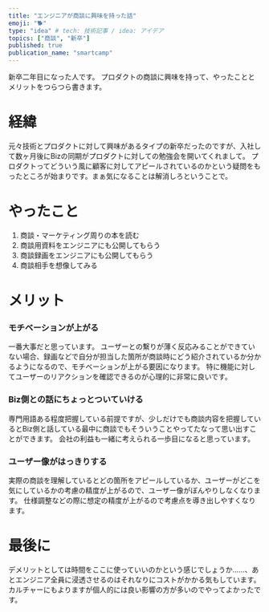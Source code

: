 ```yaml
---
title: "エンジニアが商談に興味を持った話"
emoji: "🐕"
type: "idea" # tech: 技術記事 / idea: アイデア
topics: ["商談", "新卒"]
published: true
publication_name: "smartcamp"
---
```

新卒二年目になった人です。
プロダクトの商談に興味を持って、やったこととメリットをつらつら書きます。

# 経緯
元々技術とプロダクトに対して興味があるタイプの新卒だったのですが、入社して数ヶ月後にBizの同期がプロダクトに対しての勉強会を開いてくれまして。
プロダクトってどういう風に顧客に対してアピールされているのかという疑問をもったところが始まりです。まぁ気になることは解消しろということで。

# やったこと
1. 商談・マーケティング周りの本を読む
2. 商談用資料をエンジニアにも公開してもらう
3. 商談録画をエンジニアにも公開してもらう
4. 商談相手を想像してみる

# メリット
### モチベーションが上がる
一番大事だと思っています。
ユーザーとの繫りが薄く反応みることができていない場合、録画などで自分が担当した箇所が商談時にどう紹介されているか分かるようになるので、モチベーションが上がる要因になります。
特に機能に対してユーザーのリアクションを確認できるのが心理的に非常に良いです。
### Biz側との話にちょっとついていける
専門用語ある程度把握している前提ですが、少しだけでも商談内容を把握しているとBiz側と話している最中に商談でもそういうことやってたなって思い出すことができます。
会社の利益も一緒に考えられる一歩目になると思っています。
### ユーザー像がはっきりする
実際の商談を理解しているとどの箇所をアピールしているか、ユーザーがどこを気にしているかの考慮の精度が上がるので、ユーザー像がぼんやりしなくなります。
仕様調整などの際に想定の精度が上がるので考慮点を導き出しやすくなります。
# 最後に
デメリットとしては時間をここに使っていいのかという感じでしょうか……、あとエンジニア全員に浸透させるのはそれなりにコストがかかる気もしています。
カルチャーにもよりますが個人的には良い影響の方が多いのでやってよかったです。